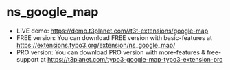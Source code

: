 # ns_google_map

- LIVE demo: https://demo.t3planet.com//t3t-extensions/google-map
- FREE version: You can download FREE version with basic-features at https://extensions.typo3.org/extension/ns_google_map/
- PRO version: You can download PRO version with more-features & free-support at https://t3planet.com/typo3-google-map-typo3-extension-pro
